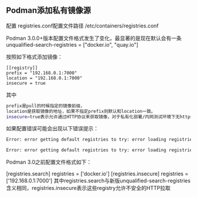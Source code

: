 ## Podman添加私有镜像源

配置 registries.conf配置文件路径 /etc/containers/registries.conf

Podman 3.0.0+版本配置文件格式发生了变化，最显著的是现在默认会有一条 unqualified-search-registries = ["docker.io", "quay.io"]

按照如下格式添加镜像：

```properties
[[registry]]
prefix = "192.168.0.1:7000"
location = "192.168.0.1:7000"
insecure = true
```

其中

```bash
prefix是pull的时候指定的镜像前缀，
location是获取镜像的地址，如果不指定prefix则默认和location一致。
insecure=true表示允许通过HTTP协议来获取镜像，对于私有化部署/内网测试环境下无https证书的环境来说很有帮助。
```

如果配置错误可能会出现以下错误提示：

```bash
Error: error getting default registries to try: error loading registries configuration "/etc/containers/registries.conf": toml: cannot load TOML value of type map[string]interface {} into a Go slice

Error: error getting default registries to try: error loading registries configuration "/etc/containers/registries.conf": toml: cannot load TOML value of type []map[string]interface {} into a Go boolean
```

 

Podman 3.0之前配置文件格式如下：

[registries.search]
registries = ['docker.io']
[registries.insecure]
registries = ['192.168.0.1:7000']
其中registries.search与新版unqualified-search-registries含义相同，registries.insecure表示这些registry允许不安全的HTTP拉取